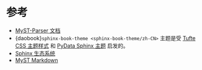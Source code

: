 # 参考

- [MyST-Parser 文档][1]
- {daobook}`sphinx-book-theme <sphinx-book-theme/zh-CN>` 主题是受 [Tufte CSS 主题样式][2] 和 [PyData Sphinx 主题][3] 启发的。
- [Sphinx 生态系统][4]
- [MyST Markdown][5]

[1]: https://myst-parser.readthedocs.io/en/latest/

[2]: https://edwardtufte.github.io/tufte-css/

[3]: https://pydata-sphinx-theme.readthedocs.io/

[4]: http://www.sphinx-doc.org/

[5]: https://myst-parser.readthedocs.io

